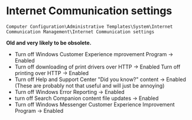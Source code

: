 # Internet Communication settings

`Computer Configuration\Administrative Templates\System\Internet Communication Management\Internet Communication settings`

**Old and very likely to be obsolete.**

- Turn off Windows Customer Experience mprovement Program -> Enabled
- Turn off downloading of print drivers over HTTP -> Enabled
Turn off printing over HTTP -> Enabled
- Turn off Help and Support Center "Did you know?" content -> Enabled (These are probably not that useful and will just be annoying)
- Turn off Windows Error Reporting -> Enabled
- turn off Search Companion content file updates -> Enabled
- Turn off Windows Messenger Customer Experience Improvement Program -> Enabled
